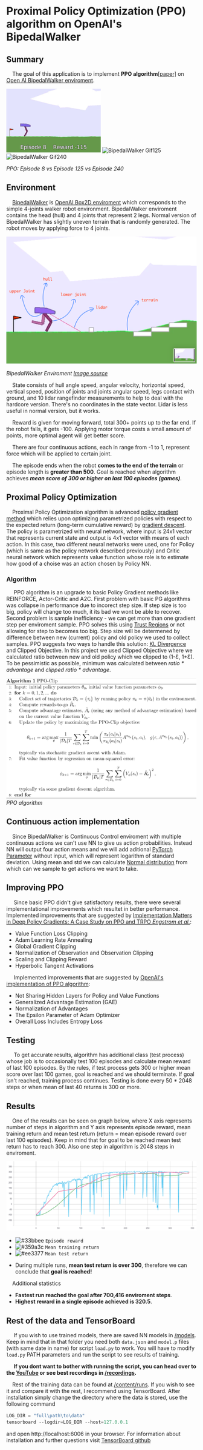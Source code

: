 # Proximal Policy Optimization (PPO) algorithm on OpenAI's BipedalWalker

## Summary
&nbsp;&nbsp;&nbsp;&nbsp;The goal of this application is to implement **PPO algorithm**[[paper]](https://arxiv.org/pdf/1707.06347.pdf) on [Open AI BipedalWalker enviroment](https://gym.openai.com/envs/BipedalWalker-v2/).
  
![BipedalWalker Gif008](images/bw-ep8.gif) 
![BipedalWalker Gif125](images/bw-ep125.gif)
![BipedalWalker Gif240](images/bw-ep240.gif)

*PPO: Episode 8 vs Episode 125 vs Episode 240*

## Environment
&nbsp;&nbsp;&nbsp;&nbsp;[BipedalWalker](https://gym.openai.com/envs/BipedalWalker-v2/) is [OpenAI Box2D enviroment](https://gym.openai.com/envs/#box2d) which corresponds to the simple 4-joints walker robot environment. BipedalWalker enviroment contains the head (hull) and 4 joints that represent 2 legs. Normal version of BipedalWalker has slightly uneven terrain that is randomly generated. The robot moves by applying force to 4 joints. 

![BipedalWalker Enviroment](images/bw_env.png)

*BipedalWalker Enviroment [Image source](https://shiva-verma.medium.com/teach-your-ai-how-to-walk-5ad55fce8bca)*

&nbsp;&nbsp;&nbsp;&nbsp;State consists of hull angle speed, angular velocity, horizontal speed, vertical speed, position of joints and joints angular speed, legs contact with ground, and 10 lidar rangefinder measurements to help to deal with the hardcore version. There's no coordinates in the state vector. Lidar is less useful in normal version, but it works. 

&nbsp;&nbsp;&nbsp;&nbsp;Reward is given for moving forward, total 300+ points up to the far end. If the robot falls, it gets -100. Applying motor torque costs a small amount of points, more optimal agent will get better score. 

&nbsp;&nbsp;&nbsp;&nbsp;There are four continuous actions, each in range from -1 to 1, represent force which will be applied to certain joint.

&nbsp;&nbsp;&nbsp;&nbsp;The episode ends when the robot **comes to the end of the terrain** or episode length is **greater than 500**. Goal is reached when algorithm achieves ***mean score of 300 or higher on last 100 episodes (games)***.

## Proximal Policy Optimization
&nbsp;&nbsp;&nbsp;&nbsp;Proximal Policy Optimization algorithm is advanced [policy gradient method](https://www.davidsilver.uk/wp-content/uploads/2020/03/pg.pdf) which relies upon optimizing parametrized policies with respect to the expected return (long-term cumulative reward) by [gradient descent](https://en.wikipedia.org/wiki/Gradient_descent). The policy is parametrized with neural network, where input is 24x1 vector that represents current state and output is 4x1 vector with means of each action. In this case, two different neural networks were used, one for Policy (which is same as the policy network described previously) and Critic neural network which represents value function whose role is to estimate how good of a choise was an action chosen by Policy NN.

### Algorithm

&nbsp;&nbsp;&nbsp;&nbsp; PPO algorithm is an upgrade to basic Policy Gradient methods like REINFORCE, Actor-Critic and A2C. First problem with basic PG algorithms was collapse in performance due to incorect step size. If step size is too big, policy will change too much, it its bad we wont be able to recover. Second problem is sample inefficiency - we can get more than one gradient step per enviroment sample. PPO solves this using [Trust Regions](https://en.wikipedia.org/wiki/Trust_region) or not allowing for step to becomes too big. Step size will be determened by difference between new (current) policy and old policy we used to collect samples. PPO suggests two ways to handle this solution: [KL Divergence](https://en.wikipedia.org/wiki/Kullback%E2%80%93Leibler_divergence) and Clipped Objective. In this project we used Clipped Objective where we calculated ratio between new and old policy which we clipped to (1-Ɛ, 1+Ɛ). To be pessimistic as possible, minimum was calculated between *ratio * advantage* and *clipped ratio * advantage*.

![PPO algorithm](images/ppo_algo.png)
*PPO algorithm*

## Continuous action implementation
&nbsp;&nbsp;&nbsp;&nbsp;Since BipedalWalker is Continuous Control enviroment with multiple continuous actions we can't use NN to give us action probabilities. Instead NN will output four action means and we will add aditional [PyTorch Parameter](https://pytorch.org/docs/1.9.1/generated/torch.nn.parameter.Parameter.html) without input, which will represent logarithm of standard deviation. Using mean and std we can calculate [Normal distribution](https://en.wikipedia.org/wiki/Normal_distribution) from which can we sample to get actions we want to take.

## Improving PPO
&nbsp;&nbsp;&nbsp;&nbsp; Since basic PPO didn't give satisfactory results, there were several implementational improvements which resultet in better performance. &nbsp;&nbsp;&nbsp;&nbsp; Implemented improvements that are suggested by [Implementation Matters in Deep Policy Gradients: A Case Study on PPO and TRPO *Engstrom et al.*](https://arxiv.org/pdf/2005.12729.pdf):
* Value Function Loss Clipping
* Adam Learning Rate Annealing
* Global Gradient Clipping
* Normalization of Observation and Observation Clipping
* Scaling and Clipping Reward
* Hyperbolic Tangent Activations

&nbsp;&nbsp;&nbsp;&nbsp; Implemented improvements that are suggested by [OpenAI's implementation of PPO algorithm](https://github.com/openai/baselines/tree/ea25b9e8b234e6ee1bca43083f8f3cf974143998/baselines/ppo2):
* Not Sharing Hidden Layers for Policy and Value Functions
* Generalized Advantage Estimation (GAE)
* Normalization of Advantages
* The Epsilon Parameter of Adam Optimizer
* Overall Loss Includes Entropy Loss

## Testing
&nbsp;&nbsp;&nbsp;&nbsp; To get accurate results, algorithm has additional class (test process) whose job is to occasionally test 100 episodes and calculate mean reward of last 100 episodes. By the rules, if test process gets 300 or higher mean score over last 100 games, goal is reached and we should terminate. If goal isn't reached, training process continues. Testing is done every 50 * 2048 steps or when mean of last 40 returns is 300 or more.

## Results
&nbsp;&nbsp;&nbsp;&nbsp;One of the results can be seen on graph below, where X axis represents number of steps in algorithm and Y axis represents episode reward, mean training return and mean test return (return = mean episode reward over last 100 episodes). Keep in mind that for goal to be reached mean test return has to reach 300. Also one step in algorithm is 2048 steps in enviroment.

![Results graph](images/results.png)

- ![#33bbee](https://via.placeholder.com/15/33bbee/33bbee.png) `Episode reward`
- ![#359a3c](https://via.placeholder.com/15/359a3c/359a3c.png) `Mean training return`
- ![#ee3377](https://via.placeholder.com/15/ee3377/ee3377.png) `Mean test return`

* During multiple runs, **mean test return is over 300**, therefore we can conclude that **goal is reached!**

&nbsp;&nbsp;&nbsp;&nbsp;Additional statistics

* **Fastest run reached the goal after 700,416 enviroment steps**.
* **Highest reward in a single episode achieved is 320.5**.

## Rest of the data and TensorBoard
&nbsp;&nbsp;&nbsp;&nbsp; If you wish to use trained models, there are saved NN models in [/models](/models). Keep in mind that in that folder you need both `data.json` and `model.p` files (with same date in name) for script `load.py` to work. You will have to modify `load.py` PATH parameters and run the script to see results of training.

&nbsp;&nbsp;&nbsp;&nbsp; **If you dont want to bother with running the script, you can head over to the [YouTube](https://youtu.be/h4JpY4pzwec) or see best recordings in [/recordings](/recordings).**

&nbsp;&nbsp;&nbsp;&nbsp;Rest of the training data can be found at [/content/runs](/content/runs). If you wish to see it and compare it with the rest, I recommend using TensorBoard. After installation simply change the directory where the data is stored, use the following command
  
```python
LOG_DIR = "full\path\to\data"
tensorboard --logdir=LOG_DIR --host=127.0.0.1
```
and open http://localhost:6006 in your browser.
For information about installation and further questions visit [TensorBoard github](https://github.com/tensorflow/tensorboard/blob/master/README.md)
  


